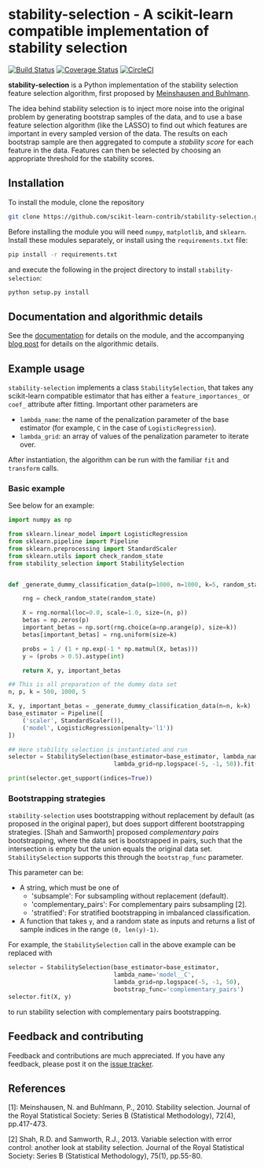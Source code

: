 # stability-selection - A scikit-learn compatible implementation of stability selection

[![Build Status](https://travis-ci.org/scikit-learn-contrib/stability-selection.svg?branch=master)](https://travis-ci.org/scikit-learn-contrib/stability-selection)
[![Coverage Status](https://coveralls.io/repos/github/scikit-learn-contrib/stability-selection/badge.svg?branch=master)](https://coveralls.io/github/scikit-learn-contrib/stability-selection?branch=master)
[![CircleCI](https://circleci.com/gh/scikit-learn-contrib/stability-selection.svg?style=svg)](https://circleci.com/gh/scikit-learn-contrib/stability-selection)

**stability-selection** is a Python implementation of the stability selection feature selection algorithm, first proposed by [Meinshausen and Buhlmann](https://stat.ethz.ch/~nicolai/stability.pdf). 

The idea behind stability selection is to inject more noise into the original problem by generating bootstrap samples of the data, and to use a base feature selection algorithm (like the LASSO) to find out which features are important in every sampled version of the data. The results on each bootstrap sample are then aggregated to compute a *stability score* for each feature in the data. Features can then be selected by choosing an appropriate threshold for the stability scores.

## Installation

To install the module, clone the repository
```bash
git clone https://github.com/scikit-learn-contrib/stability-selection.git
```
Before installing the module you will need `numpy`, `matplotlib`, and `sklearn`. Install these modules separately, or install using the `requirements.txt` file:
```bash
pip install -r requirements.txt
```
and execute the following in the project directory to install `stability-selection`:
```bash
python setup.py install
```

## Documentation and algorithmic details

See the [documentation](https://thuijskens.github.io/stability-selection/docs/index.html) for details on the module, and the accompanying [blog post](https://thuijskens.github.io/2018/07/25/stability-selection/) for details on the algorithmic details.

## Example usage

`stability-selection` implements a class `StabilitySelection`, that takes any scikit-learn compatible estimator that has either a ``feature_importances_`` or ``coef_`` attribute after fitting. Important other parameters are

- `lambda_name`: the name of the penalization parameter of the base estimator (for example, `C` in the case of `LogisticRegression`).
- `lambda_grid`: an array of values of the penalization parameter to iterate over.

After instantiation, the algorithm can be run with the familiar `fit` and `transform` calls.

### Basic example
See below for an example:
```python
import numpy as np

from sklearn.linear_model import LogisticRegression
from sklearn.pipeline import Pipeline
from sklearn.preprocessing import StandardScaler
from sklearn.utils import check_random_state
from stability_selection import StabilitySelection


def _generate_dummy_classification_data(p=1000, n=1000, k=5, random_state=123321):

    rng = check_random_state(random_state)

    X = rng.normal(loc=0.0, scale=1.0, size=(n, p))
    betas = np.zeros(p)
    important_betas = np.sort(rng.choice(a=np.arange(p), size=k))
    betas[important_betas] = rng.uniform(size=k)

    probs = 1 / (1 + np.exp(-1 * np.matmul(X, betas)))
    y = (probs > 0.5).astype(int)

    return X, y, important_betas

## This is all preparation of the dummy data set
n, p, k = 500, 1000, 5

X, y, important_betas = _generate_dummy_classification_data(n=n, k=k)
base_estimator = Pipeline([
    ('scaler', StandardScaler()),
    ('model', LogisticRegression(penalty='l1'))
])

## Here stability selection is instantiated and run
selector = StabilitySelection(base_estimator=base_estimator, lambda_name='model__C',
                              lambda_grid=np.logspace(-5, -1, 50)).fit(X, y)

print(selector.get_support(indices=True))
```

### Bootstrapping strategies

`stability-selection` uses bootstrapping without replacement by default (as proposed in the original paper), but does support different bootstrapping strategies. [Shah and Samworth] proposed *complementary pairs* bootstrapping, where the data set is bootstrapped in pairs, such that the intersection is empty but the union equals the original data set. `StabilitySelection` supports this through the `bootstrap_func` parameter.

This parameter can be:
- A string, which must be one of
    - 'subsample': For subsampling without replacement (default).
    - 'complementary_pairs': For complementary pairs subsampling [2].
    - 'stratified': For stratified bootstrapping in imbalanced
       classification.
- A function that takes `y`, and a random state
  as inputs and returns a list of sample indices in the range
  `(0, len(y)-1)`. 

For example, the `StabilitySelection` call in the above example can be replaced with 
```python
selector = StabilitySelection(base_estimator=base_estimator,
                              lambda_name='model__C',
                              lambda_grid=np.logspace(-5, -1, 50),
                              bootstrap_func='complementary_pairs')
selector.fit(X, y)
```
to run stability selection with complementary pairs bootstrapping.

## Feedback and contributing

Feedback and contributions are much appreciated. If you have any feedback, please post it on the [issue tracker](https://github.com/scikit-learn-contrib/stability-selection/issues). 

## References

[1]: Meinshausen, N. and Buhlmann, P., 2010. Stability selection. Journal of the Royal Statistical Society:
    Series B (Statistical Methodology), 72(4), pp.417-473.
    
[2] Shah, R.D. and Samworth, R.J., 2013. Variable selection with
   error control: another look at stability selection. Journal
   of the Royal Statistical Society: Series B (Statistical Methodology),
    75(1), pp.55-80.
